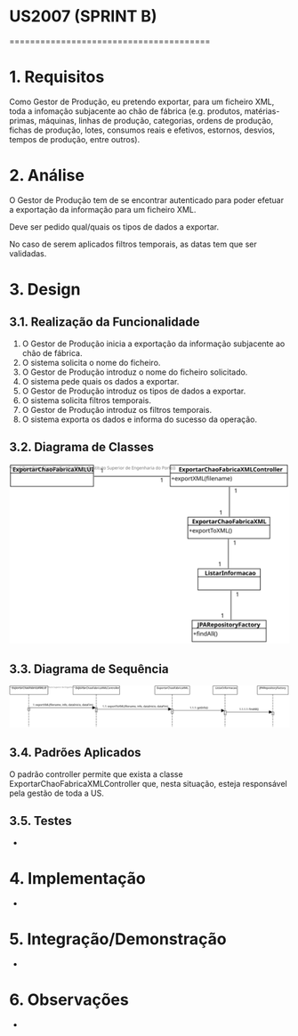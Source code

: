 # US2007 (SPRINT B)
=======================================

# 1. Requisitos

Como Gestor de Produção, eu pretendo exportar, para um ficheiro XML, toda a
infomação subjacente ao chão de fábrica (e.g. produtos, matérias-primas, máquinas,
linhas de produção, categorias, ordens de produção, fichas de produção, lotes,
consumos reais e efetivos, estornos, desvios, tempos de produção, entre outros).

# 2. Análise

O Gestor de Produção tem de se encontrar autenticado para poder efetuar a exportação
da informação para um ficheiro XML.

Deve ser pedido qual/quais os tipos de dados a exportar.

No caso de serem aplicados filtros temporais, as datas tem que ser validadas.

# 3. Design

## 3.1. Realização da Funcionalidade

1. O Gestor de Produção inicia a exportação da informação subjacente ao chão de fábrica.
2. O sistema solicita o nome do ficheiro.
3. O Gestor de Produção introduz o nome do ficheiro solicitado.
4. O sistema pede quais os dados a exportar.
5. O Gestor de Produção introduz os tipos de dados a exportar.
6. O sistema solicita filtros temporais.
7. O Gestor de Produção introduz os filtros temporais.
8. O sistema exporta os dados e informa do sucesso da operação.

## 3.2. Diagrama de Classes

![CD_2007](us2007_cd.svg)

## 3.3. Diagrama de Sequência

![SD_2007](us2007_sd.svg)

## 3.4. Padrões Aplicados

O padrão controller permite que exista a classe ExportarChaoFabricaXMLController que,
nesta situação, esteja responsável pela gestão de toda a US.

## 3.5. Testes

-

# 4. Implementação

-

# 5. Integração/Demonstração

-

# 6. Observações

-

